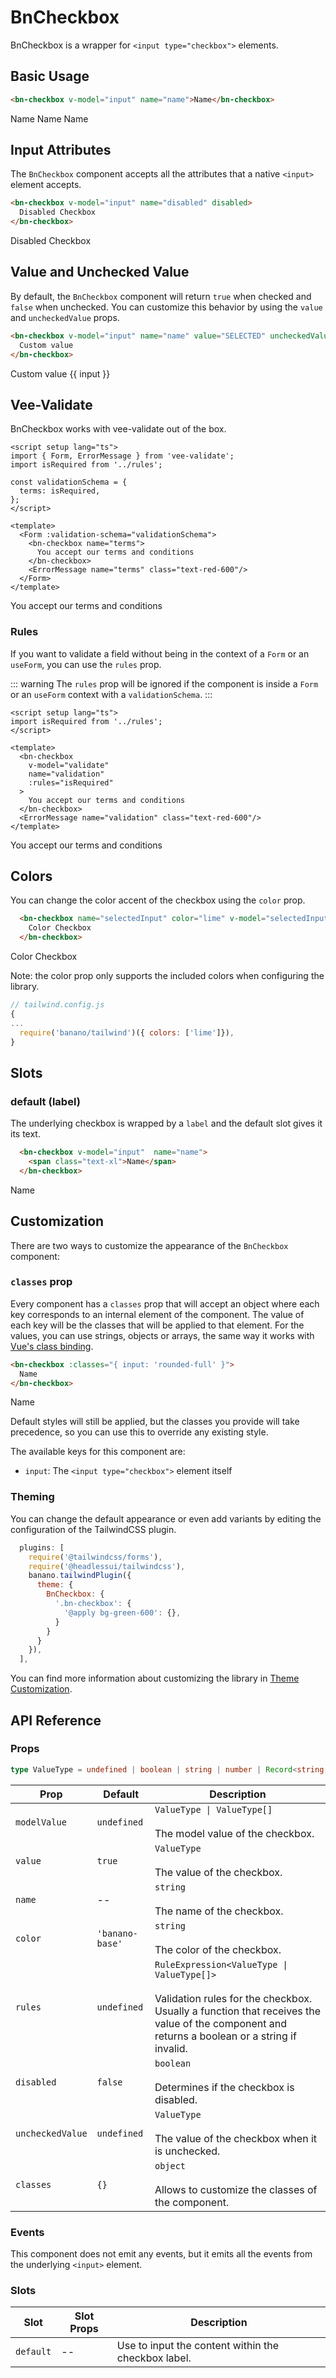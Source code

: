 <script setup lang="ts">
import { ref } from 'vue';
import BnCheckbox from '../../src/components/BnCheckbox/BnCheckbox.vue';
import { Form, ErrorMessage } from 'vee-validate';

const input = ref(false);
const selectedInput = ref(true);
const validate = ref(false);

const letterIcon = 'M20,8L12,13L4,8V6L12,11L20,6M20,4H4C2.89,4 2,4.89 2,6V18A2,2 0 0,0 4,20H20A2,2 0 0,0 22,18V6C22,4.89 21.1,4 20,4Z';

function isRequired(val: string) {
  if (!val) {
    return 'This field is required';
  }

  return true;
}

const validationSchema = {
  terms: isRequired,
};
</script>

# BnCheckbox

BnCheckbox is a wrapper for `<input type="checkbox">` elements.

## Basic Usage
```html
<bn-checkbox v-model="input" name="name">Name</bn-checkbox>
```
<code-preview>
  <bn-checkbox v-model="input" name="name">Name</bn-checkbox>
  <bn-checkbox v-model="input" name="name">Name</bn-checkbox>
  <bn-checkbox v-model="input" name="name">Name</bn-checkbox>
</code-preview>

## Input Attributes
The `BnCheckbox` component accepts all the attributes that a native `<input>` element accepts.

```html
<bn-checkbox v-model="input" name="disabled" disabled>
  Disabled Checkbox
</bn-checkbox>
```

<code-preview>
  <bn-checkbox v-model="input" name="disabled" disabled>
    Disabled Checkbox
  </bn-checkbox>
</code-preview>


## Value and Unchecked Value

By default, the `BnCheckbox` component will return `true` when checked and `false` when unchecked. You can customize this behavior by using the `value` and `uncheckedValue` props.

```html
<bn-checkbox v-model="input" name="name" value="SELECTED" uncheckedValue="UNSELECTED">
  Custom value
</bn-checkbox>
```

<code-preview>
  <bn-checkbox v-model="input" name="name" value="SELECTED" uncheckedValue="UNSELECTED">
    Custom value
  </bn-checkbox>
  {{ input }}
</code-preview>

## Vee-Validate
BnCheckbox works with vee-validate out of the box.

```vue
<script setup lang="ts">
import { Form, ErrorMessage } from 'vee-validate';
import isRequired from '../rules';

const validationSchema = {
  terms: isRequired,
};
</script>

<template>
  <Form :validation-schema="validationSchema">
    <bn-checkbox name="terms">
      You accept our terms and conditions
    </bn-checkbox>
    <ErrorMessage name="terms" class="text-red-600"/>
  </Form>
</template>
```

<code-preview>
  <Form :validation-schema="validationSchema">
    <bn-checkbox name="terms">
      You accept our terms and conditions
    </bn-checkbox>
    <ErrorMessage name="terms" class="text-red-600"/>
  </Form>
</code-preview>

### Rules

If you want to validate a field without being in the context of a `Form` or an `useForm`, you can use the `rules` prop.

::: warning
The `rules` prop will be ignored if the component is inside a `Form` or an `useForm` context with a `validationSchema`.
:::

```vue
<script setup lang="ts">
import isRequired from '../rules';
</script>

<template>
  <bn-checkbox
    v-model="validate"
    name="validation"
    :rules="isRequired"
  >
    You accept our terms and conditions
  </bn-checkbox>
  <ErrorMessage name="validation" class="text-red-600"/>
</template>
```

<code-preview>
  <Form>
    <bn-checkbox
      v-model="validate"
      name="validation"
      :rules="isRequired"
    >
      You accept our terms and conditions
    </bn-checkbox>
    <ErrorMessage name="validation" class="text-red-600" />
  </Form>
</code-preview>

## Colors

You can change the color accent of the checkbox using the `color` prop.

```html
  <bn-checkbox name="selectedInput" color="lime" v-model="selectedInput">
    Color Checkbox
  </bn-checkbox>
```
<code-preview>
  <div class="grid col-span-1 gap-4">
    <bn-checkbox name="selectedInput" color="lime" v-model="selectedInput">
      Color Checkbox
    </bn-checkbox>
  </div>
</code-preview>

Note: the color prop only supports the included colors when configuring the library.

```javascript
// tailwind.config.js
{
...
  require('banano/tailwind')({ colors: ['lime']}),
}
```

## Slots

### default (label)

The underlying checkbox is wrapped by a `label` and the default slot gives it its text.

```html
  <bn-checkbox v-model="input"  name="name">
    <span class="text-xl">Name</span>
  </bn-checkbox>
```
<code-preview>
  <div class="grid col-span-1 gap-4">
    <bn-checkbox v-model="input"  name="name">
      <span class="text-xl text-red-600">N</span>ame
    </bn-checkbox>
  </div>
</code-preview>

## Customization

There are two ways to customize the appearance of the `BnCheckbox` component:

### `classes` prop

Every component has a `classes` prop that will accept an object where each key corresponds to an internal element of the component. The value of each key will be the classes that will be applied to that element. For the values, you can use strings, objects or arrays, the same way it works with [Vue's class binding](https://vuejs.org/guide/essentials/class-and-style.html).

```html
<bn-checkbox :classes="{ input: 'rounded-full' }">
  Name
</bn-checkbox>
```

<code-preview>
  <bn-checkbox :classes="{ input: 'rounded-full' }">
    Name
  </bn-checkbox>
</code-preview>

Default styles will still be applied, but the classes you provide will take precedence, so you can use this to override any existing style.

The available keys for this component are:

- `input`: The `<input type="checkbox">` element itself

### Theming

You can change the default appearance or even add variants by editing the configuration of the TailwindCSS plugin.

```javascript
  plugins: [
    require('@tailwindcss/forms'),
    require('@headlessui/tailwindcss'),
    banano.tailwindPlugin({
      theme: {
        BnCheckbox: {
          '.bn-checkbox': {
            '@apply bg-green-600': {},
          }
        }
      }
    }),
  ],
```

You can find more information about customizing the library in [Theme Customization](../theme-customization.md).

## API Reference

### Props

```typescript
type ValueType = undefined | boolean | string | number | Record<string, unknown>;
```

| Prop            | Default     | Description |
| --------------- | ----------- | ----------- |
| `modelValue`    | `undefined` | `ValueType \| ValueType[]` <br><br> The model value of the checkbox. |
| `value`         | `true`      | `ValueType` <br><br> The value of the checkbox. |
| `name`          | --          | `string` <br><br> The name of the checkbox. |
| `color`         | `'banano-base'` | `string` <br><br> The color of the checkbox. |
| `rules`         | `undefined` | `RuleExpression<ValueType \| ValueType[]>` <br><br> Validation rules for the checkbox. Usually a function that receives the value of the component and returns a boolean or a string if invalid. |
| `disabled`      | `false`     | `boolean` <br><br> Determines if the checkbox is disabled. |
| `uncheckedValue`| `undefined` | `ValueType` <br><br> The value of the checkbox when it is unchecked. |
| `classes`       | `{}`| `object` <br><br> Allows to customize the classes of the component. |

### Events

This component does not emit any events, but it emits all the events from the underlying `<input>` element.

### Slots

| Slot        | Slot Props | Description |
| ----------- | ---------- | ----------- |
| `default`   | --         | Use to input the content within the checkbox label. |